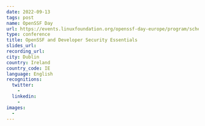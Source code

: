 ```yaml
---
date: 2022-09-13
tags: post
name: OpenSSF Day
url: https://events.linuxfoundation.org/openssf-day-europe/program/schedule/
type: conference
title: OpenSSF and Developer Security Essentials
slides_url:
recording_url: 
city: Dublin
country: Ireland
country_code: IE
language: English
recognitions:
  twitter:
    - 
  linkedin:
    - 
images:
  - 
---
```

